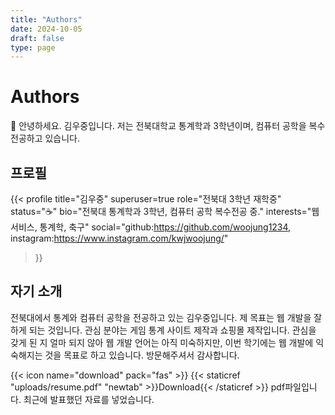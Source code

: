 ```yaml
---
title: "Authors"
date: 2024-10-05
draft: false
type: page
---
```


# Authors

👋 안녕하세요. 김우중입니다. 저는 전북대학교 통계학과 3학년이며, 컴퓨터 공학을 복수 전공하고 있습니다.

## 프로필

{{< profile 
  title="김우중"
  superuser=true
  role="전북대 3학년 재학중"
  status="☕️"
  bio="전북대 통계학과 3학년, 컴퓨터 공학 복수전공 중."
  interests="웹서비스, 통계학, 축구"
  social="github:https://github.com/woojung1234, instagram:https://www.instagram.com/kwjwoojung/"
>}}

## 자기 소개

전북대에서 통계와 컴퓨터 공학을 전공하고 있는 김우중입니다. 제 목표는 웹 개발을 잘하게 되는 것입니다. 관심 분야는 게임 통계 사이트 제작과 쇼핑몰 제작입니다. 관심을 갖게 된 지 얼마 되지 않아 웹 개발 언어는 아직 미숙하지만, 이번 학기에는 웹 개발에 익숙해지는 것을 목표로 하고 있습니다. 방문해주셔서 감사합니다.

{{< icon name="download" pack="fas" >}} {{< staticref "uploads/resume.pdf" "newtab" >}}Download{{< /staticref >}} pdf파일입니다. 최근에 발표했던 자료를 넣었습니다.

